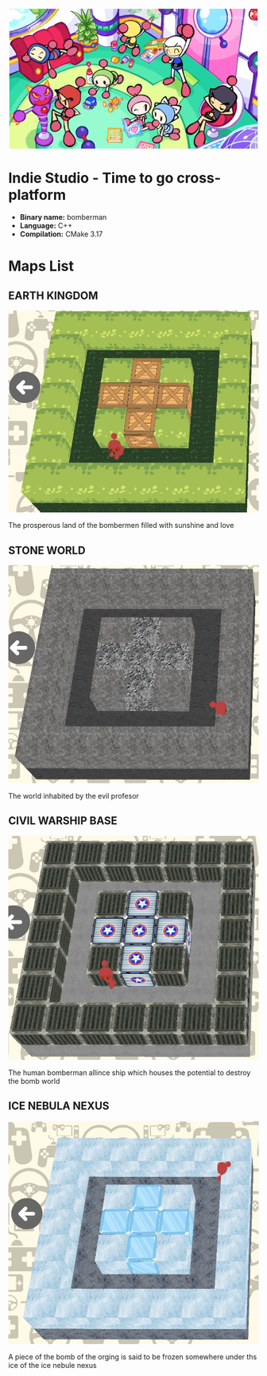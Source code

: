 <p align="center">
    <a><img src="../img/bomberman.gif" alt="[002]"></a>
</p>

# Indie Studio - Time to go cross-platform

- **Binary name:** bomberman
- **Language:** C++
- **Compilation:** CMake 3.17

# Maps List

## EARTH KINGDOM

<p align="center">
    <a><img src="../img/grassLand.jpg" alt="[002]"></a>
</p>

The prosperous land of the bombermen filled with sunshine and love

## STONE WORLD

<p align="center">
    <a><img src="../img/stoneWorld.jpg" alt="[002]"></a>
</p>

The world inhabited by the evil profesor

## CIVIL WARSHIP BASE

<p align="center">
    <a><img src="../img/IronWorld.jpg" alt="[002]"></a>
</p>

The human bomberman allince ship which houses the potential to destroy the bomb world

## ICE NEBULA NEXUS

<p align="center">
    <a><img src="../img/iceWorld.jpg" alt="[002]"></a>
</p>

A piece of the bomb of the orging is said to be frozen somewhere under ths ice of the ice nebule nexus

